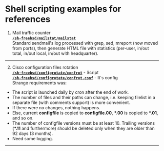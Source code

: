 # Shell scripting examples for references    
1. Mail traffic counter    
[**`/sh-freebsd/mailstat/mailstat`**](https://github.com/wildfielded/samples-shell/blob/master/sh-freebsd/mailstat/mailstat)    
Standard sendmail's log processed with grep, sed, mreport (now moved from ports),
then generate HTML file with statistics (per-user, in/out total, in/out local,
in/out with headquarter).    
----
2. Cisco configuration files rotation    
[**`/sh-freebsd/configrotate/confrot`**](https://github.com/wildfielded/samples-shell/blob/master/sh-freebsd/configrotate/confrot) - Script    
[**`/sh-freebsd/configrotate/confrot.conf`**](https://github.com/wildfielded/samples-shell/blob/master/sh-freebsd/configrotate/confrot.conf) - It's config    
Strange requirements was:    
- The script is launched daily by cron after the end of work.
- The number of files and their paths can change, i.e. keeping filelist in a separate file (with comments support) is more convenient.
- If there were no changes, nothing happens.
- Else, current **configfile** is copied to **configfile.00**, **\*.00** is copied to **\*.01**, and so on.
- The number of configfile versions must be at least 10. Trailing versions (**\*.11** and furthermore) should be deleted only when they are older than 92 days (3 months).
- Need some logging.
----
